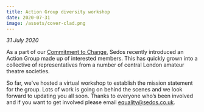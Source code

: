 ```yaml
---
title: Action Group diversity workshop
date: 2020-07-31
image: /assets/cover-clad.png
---
```

*31 July 2020*

As a part of our [Commitment to Change](https://sedos.co.uk/news/2020-06-17-black-lives-matter---taking-action), Sedos recently introduced an Action Group made up of interested members. This has quickly grown into a collective of representatives from a number of central London amateur theatre societies.

So far, we've hosted a virtual workshop to establish the mission statement for the group. Lots of work is going on behind the scenes and we look forward to updating you all soon. Thanks to everyone who’s been involved and if you want to get involved please email [equality@sedos.co.uk](mailto:equality@sedos.co.uk).

